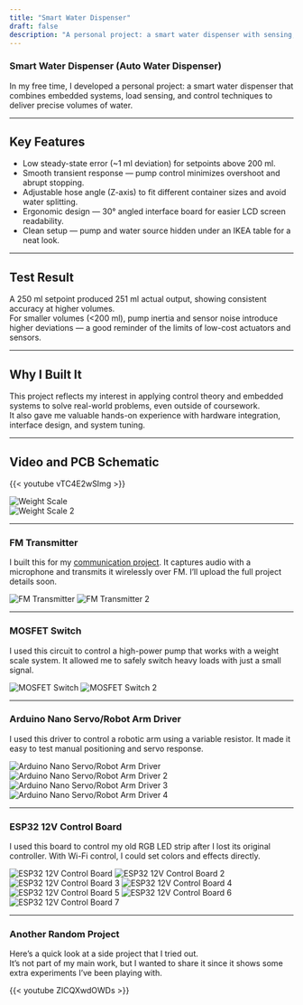 ```yaml
---
title: "Smart Water Dispenser"
draft: false
description: "A personal project: a smart water dispenser with sensing, control, and clean design."
---
```


### Smart Water Dispenser (Auto Water Dispenser)

In my free time, I developed a personal project: a smart water dispenser that combines embedded systems, load sensing, and control techniques to deliver precise volumes of water.

---

## Key Features
- Low steady-state error (~1 ml deviation) for setpoints above 200 ml.  
- Smooth transient response — pump control minimizes overshoot and abrupt stopping.  
- Adjustable hose angle (Z-axis) to fit different container sizes and avoid water splitting.  
- Ergonomic design — 30° angled interface board for easier LCD screen readability.  
- Clean setup — pump and water source hidden under an IKEA table for a neat look.  

---

## Test Result
A 250 ml setpoint produced 251 ml actual output, showing consistent accuracy at higher volumes.  
For smaller volumes (<200 ml), pump inertia and sensor noise introduce higher deviations — a good reminder of the limits of low-cost actuators and sensors.  

---

## Why I Built It
This project reflects my interest in applying control theory and embedded systems to solve real-world problems, even outside of coursework.  
It also gave me valuable hands-on experience with hardware integration, interface design, and system tuning.  

---

## Video and PCB Schematic
{{< youtube vTC4E2wSImg >}}

![Weight Scale](/images/weight_scale.png)  
![Weight Scale 2](/images/weight_scale_2.png)


---

### FM Transmitter
I built this for my [communication project](/en/projects/#5-communication-system-fundamentals-project). It captures audio with a microphone and transmits it wirelessly over FM. I’ll upload the full project details soon.

![FM Transmitter](/images/FM_Transmitter.png)
![FM Transmitter 2](/images/FM_Transmitter_2.png)

---

### MOSFET Switch
I used this circuit to control a high-power pump that works with a weight scale system. It allowed me to safely switch heavy loads with just a small signal.

![MOSFET Switch](/images/MOSFET_Switch.png)
![MOSFET Switch 2](/images/MOSFET_Switch_2.png)

---

### Arduino Nano Servo/Robot Arm Driver
I used this driver to control a robotic arm using a variable resistor. It made it easy to test manual positioning and servo response.

![Arduino Nano Servo/Robot Arm Driver](/images/ARM_ROBOT.png)
![Arduino Nano Servo/Robot Arm Driver 2](/images/ARM_ROBOT_2.png)
![Arduino Nano Servo/Robot Arm Driver 3](/images/ARM_ROBOT_3.png)
![Arduino Nano Servo/Robot Arm Driver 4](/images/ARM_ROBOT_4.png)

---

### ESP32 12V Control Board
I used this board to control my old RGB LED strip after I lost its original controller. With Wi-Fi control, I could set colors and effects directly.

![ESP32 12V Control Board](/images/ESP32_12V_Control.png)
![ESP32 12V Control Board 2](/images/ESP32_12V_Control_2.png)
![ESP32 12V Control Board 3](/images/ESP32_12V_Control_3.png)
![ESP32 12V Control Board 4](/images/ESP32_12V_Control_4.png)
![ESP32 12V Control Board 5](/images/ESP32_12V_Control_5.png)
![ESP32 12V Control Board 6](/images/ESP32_12V_Control_6.png)
![ESP32 12V Control Board 7](/images/ESP32_12V_Control_7.png)

---

### Another Random Project
Here’s a quick look at a side project that I tried out.  
It’s not part of my main work, but I wanted to share it since it shows some extra experiments I’ve been playing with.

{{< youtube ZICQXwdOWDs >}}
